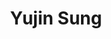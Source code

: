 ---
# Display name
title: Yujin Sung
weight: 7

# Role/position
role: Master Student

# Organizations/Affiliations
organizations:
  - name: KAIST
    url: ''

# Organizational groups that you belong to (for People widget)
#   Set this to `[]` or comment out if you are not using People widget.
user_groups:
  - Speakers
---